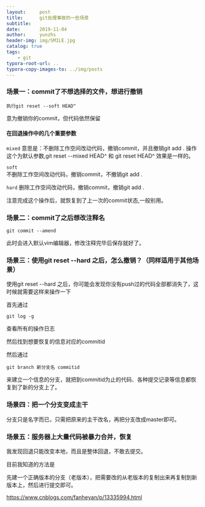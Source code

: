 ```yaml
---
layout:     post
title:      git处理事故的一些场景
subtitle:   
date:       2019-11-04
author:     yunzhs
header-img: img/SMILE.jpg
catalog: true
tags:
    - git
typora-root-url: ..
typora-copy-images-to: ../img/posts
---
```


### 场景一：commit了不想选择的文件，想进行撤销

```
执行git reset --soft HEAD^
```

意为撤销你的commit，但代码依然保留

#### 在回退操作中的几个重要参数

`mixed` 
意思是：不删除工作空间改动代码，撤销commit，并且撤销git add . 操作
这个为默认参数,git reset --mixed HEAD^ 和 git reset HEAD^ 效果是一样的。

`soft`  
不删除工作空间改动代码，撤销commit，不撤销git add . 

`hard`
删除工作空间改动代码，撤销commit，撤销git add . 

注意完成这个操作后，就恢复到了上一次的commit状态,一般别用。

### 场景二：commit了之后想改注释名

```
git commit --amend
```

此时会进入默认vim编辑器，修改注释完毕后保存就好了。

### 场景三：使用git reset --hard 之后，怎么撤销？（同样适用于其他场景）

使用git reset --hard 之后，你可能会发现你没有push过的代码全部都消失了，这时候就需要这样来操作一下

首先通过

```
git log -g
```

查看所有的操作日志

然后找到想要恢复的信息对应的commitid

然后通过

```
git branch 新分支名 commitid 
```

来建立一个信息的分支，就把到commitid为止的代码、各种提交记录等信息都恢复到了新的分支上了。

### 场景四：把一个分支变成主干

分支只是名字而已，只需把原来的主干改名，再把分支改成master即可。

### 场景五：服务器上大量代码被暴力合并，恢复

我发现回退只能改变本地，而且是整体回退，不敢去提交。

目前我知道的方法是

先建一个正确版本的分支（老版本），把需要改的从老版本的复制出来再复制到新版本上，然后进行提交即可。

https://www.cnblogs.com/fanheyan/p/13335994.html 



